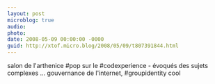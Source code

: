 ```yaml
---
layout: post
microblog: true
audio: 
photo: 
date: 2008-05-09 00:00:00 -0000
guid: http://xtof.micro.blog/2008/05/09/t807391844.html
---
```

salon de l'arthenice #pop sur le #codexperience - évoqués des sujets complexes ... gouvernance de l'internet,  #groupidentity cool
